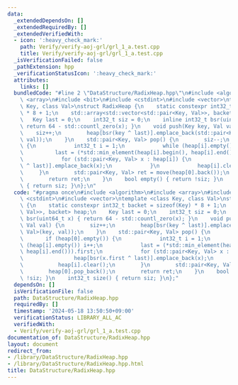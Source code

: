 ```yaml
---
data:
  _extendedDependsOn: []
  _extendedRequiredBy: []
  _extendedVerifiedWith:
  - icon: ':heavy_check_mark:'
    path: Verify/verify-aoj-grl/grl_1_a.test.cpp
    title: Verify/verify-aoj-grl/grl_1_a.test.cpp
  _isVerificationFailed: false
  _pathExtension: hpp
  _verificationStatusIcon: ':heavy_check_mark:'
  attributes:
    links: []
  bundledCode: "#line 2 \"DataStructure/RadixHeap.hpp\"\n#include <algorithm>\n#include\
    \ <array>\n#include <bit>\n#include <cstdint>\n#include <vector>\ntemplate <class\
    \ Key, class Val>\nstruct RadixHeap {\n    static constexpr int32_t backet = sizeof(Key)\
    \ * 8 + 1;\n    std::array<std::vector<std::pair<Key, Val>>, backet> heap;\n \
    \   Key last = 0;\n    int32_t siz = 0;\n    inline int32_t bsr(uint64_t x) {\
    \ return 64 - std::countl_zero(x); }\n    void push(Key key, Val val) {\n    \
    \    siz++;\n        heap[bsr(key ^ last)].emplace_back(std::pair<Key, Val>(key,\
    \ val));\n    }\n    std::pair<Key, Val> pop() {\n        siz--;\n        if (heap[0].empty())\
    \ {\n            int32_t i = 1;\n            while (heap[i].empty()) i++;\n  \
    \          last = (*std::min_element(heap[i].begin(), heap[i].end())).first;\n\
    \            for (std::pair<Key, Val> x : heap[i]) {\n                heap[bsr(x.first\
    \ ^ last)].emplace_back(x);\n            }\n            heap[i].clear();\n   \
    \     }\n        std::pair<Key, Val> ret = move(heap[0].back());\n        heap[0].pop_back();\n\
    \        return ret;\n    }\n    bool empty() { return !siz; }\n    int32_t size()\
    \ { return siz; }\n};\n"
  code: "#pragma once\n#include <algorithm>\n#include <array>\n#include <bit>\n#include\
    \ <cstdint>\n#include <vector>\ntemplate <class Key, class Val>\nstruct RadixHeap\
    \ {\n    static constexpr int32_t backet = sizeof(Key) * 8 + 1;\n    std::array<std::vector<std::pair<Key,\
    \ Val>>, backet> heap;\n    Key last = 0;\n    int32_t siz = 0;\n    inline int32_t\
    \ bsr(uint64_t x) { return 64 - std::countl_zero(x); }\n    void push(Key key,\
    \ Val val) {\n        siz++;\n        heap[bsr(key ^ last)].emplace_back(std::pair<Key,\
    \ Val>(key, val));\n    }\n    std::pair<Key, Val> pop() {\n        siz--;\n \
    \       if (heap[0].empty()) {\n            int32_t i = 1;\n            while\
    \ (heap[i].empty()) i++;\n            last = (*std::min_element(heap[i].begin(),\
    \ heap[i].end())).first;\n            for (std::pair<Key, Val> x : heap[i]) {\n\
    \                heap[bsr(x.first ^ last)].emplace_back(x);\n            }\n \
    \           heap[i].clear();\n        }\n        std::pair<Key, Val> ret = move(heap[0].back());\n\
    \        heap[0].pop_back();\n        return ret;\n    }\n    bool empty() { return\
    \ !siz; }\n    int32_t size() { return siz; }\n};"
  dependsOn: []
  isVerificationFile: false
  path: DataStructure/RadixHeap.hpp
  requiredBy: []
  timestamp: '2024-05-18 13:50:50+09:00'
  verificationStatus: LIBRARY_ALL_AC
  verifiedWith:
  - Verify/verify-aoj-grl/grl_1_a.test.cpp
documentation_of: DataStructure/RadixHeap.hpp
layout: document
redirect_from:
- /library/DataStructure/RadixHeap.hpp
- /library/DataStructure/RadixHeap.hpp.html
title: DataStructure/RadixHeap.hpp
---
```

